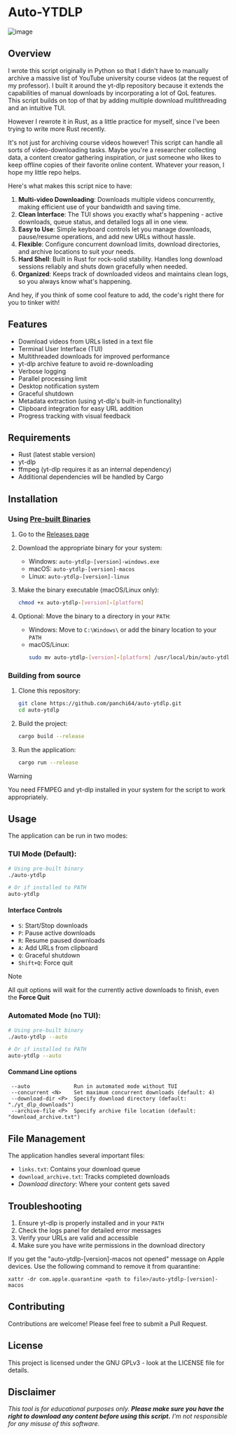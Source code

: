 # Auto-YTDLP

![image](https://github.com/user-attachments/assets/4faf2a28-c776-4a75-b1bc-9df5570b5360)


## Overview

I wrote this script originally in Python so that I didn't have to manually archive a massive list of YouTube university course videos (at the request of my professor). I built it around the yt-dlp repository because it extends the capabilities of manual downloads by incorporating a lot of QoL features. This script builds on top of that by adding multiple download multithreading and an intuitive TUI.

However I rewrote it in Rust, as a little practice for myself, since I've been trying to write more Rust recently.

It's not just for archiving course videos however! This script can handle all sorts of video-downloading tasks. Maybe you're a researcher collecting data, a content creator gathering inspiration, or just someone who likes to keep offline copies of their favorite online content. Whatever your reason, I hope my little repo helps.

Here's what makes this script nice to have:

1. **Multi-video Downloading**: Downloads multiple videos concurrently, making efficient use of your bandwidth and saving time.
2. **Clean Interface**: The TUI shows you exactly what's happening - active downloads, queue status, and detailed logs all in one view.
3. **Easy to Use**: Simple keyboard controls let you manage downloads, pause/resume operations, and add new URLs without hassle.
4. **Flexible**: Configure concurrent download limits, download directories, and archive locations to suit your needs.
5. **Hard Shell**: Built in Rust for rock-solid stability. Handles long download sessions reliably and shuts down gracefully when needed.
6. **Organized**: Keeps track of downloaded videos and maintains clean logs, so you always know what's happening.

And hey, if you think of some cool feature to add, the code's right there for you to tinker with!

## Features

- Download videos from URLs listed in a text file
- Terminal User Interface (TUI)
- Multithreaded downloads for improved performance
- yt-dlp archive feature to avoid re-downloading
- Verbose logging
- Parallel processing limit
- Desktop notification system
- Graceful shutdown
- Metadata extraction (using yt-dlp's built-in functionality)
- Clipboard integration for easy URL addition
- Progress tracking with visual feedback

## Requirements

- Rust (latest stable version)
- yt-dlp
- ffmpeg (yt-dlp requires it as an internal dependency)
- Additional dependencies will be handled by Cargo

## Installation

### Using [Pre-built Binaries](https://github.com/panchi64/auto-ytdlp/releases/new)

1. Go to the [Releases page](https://github.com/panchi64/auto-ytdlp/releases/new)
2. Download the appropriate binary for your system:

   - Windows: `auto-ytdlp-[version]-windows.exe`
   - macOS: `auto-ytdlp-[version]-macos`
   - Linux: `auto-ytdlp-[version]-linux`


3. Make the binary executable (macOS/Linux only):
   ```bash
   chmod +x auto-ytdlp-[version]-[platform]
   ```

4. Optional: Move the binary to a directory in your `PATH`:

   - Windows: Move to `C:\Windows\` or add the binary location to your `PATH`
   - macOS/Linux:
      ```bash
      sudo mv auto-ytdlp-[version]-[platform] /usr/local/bin/auto-ytdlp
      ```

### Building from source

1. Clone this repository:
   ```bash
   git clone https://github.com/panchi64/auto-ytdlp.git
   cd auto-ytdlp
   ```

2. Build the project:
   ```bash
   cargo build --release
   ```

3. Run the application:
   ```bash
   cargo run --release
   ```   
> [!WARNING]
> You need FFMPEG and yt-dlp installed in your system for the script to work appropriately.

## Usage

The application can be run in two modes:

### TUI Mode (Default):
```bash
# Using pre-built binary
./auto-ytdlp

# Or if installed to PATH
auto-ytdlp
```

#### Interface Controls
- `S`: Start/Stop downloads
- `P`: Pause active downloads
- `R`: Resume paused downloads
- `A`: Add URLs from clipboard
- `Q`: Graceful shutdown
- `Shift+Q`: Force quit

> [!NOTE]
> All quit options will wait for the currently active downloads to finish, even the **Force Quit**

### Automated Mode (no TUI):
```bash
# Using pre-built binary
./auto-ytdlp --auto

# Or if installed to PATH
auto-ytdlp --auto
```

#### Command Line options
```
 --auto              Run in automated mode without TUI
 --concurrent <N>    Set maximum concurrent downloads (default: 4)
 --download-dir <P>  Specify download directory (default: "./yt_dlp_downloads")
 --archive-file <P>  Specify archive file location (default: "download_archive.txt")
```

## File Management
The application handles several important files:

- `links.txt`: Contains your download queue
- `download_archive.txt`: Tracks completed downloads
- _Download directory_: Where your content gets saved

## Troubleshooting

1. Ensure yt-dlp is properly installed and in your `PATH`
2. Check the logs panel for detailed error messages
3. Verify your URLs are valid and accessible
4. Make sure you have write permissions in the download directory

If you get the "auto-ytdlp-[version]-macos not opened" message on Apple devices. Use the following command to remove it from quarantine:
```
xattr -dr com.apple.quarantine <path to file>/auto-ytdlp-[version]-macos
```

## Contributing

Contributions are welcome! Please feel free to submit a Pull Request.

## License

This project is licensed under the GNU GPLv3 - look at the LICENSE file for details.

## Disclaimer

_This tool is for educational purposes only. **Please make sure you have the right to download any content before using this script.** I'm not responsible for any misuse of this software._
